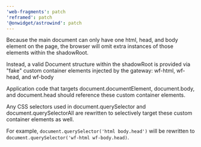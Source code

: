 ```yaml
---
'web-fragments': patch
'reframed': patch
'@onwidget/astrowind': patch
---
```


Because the main document can only have one html, head, and body element on the page, the browser will omit extra instances of those elements within the shadowRoot.

Instead, a valid Document structure within the shadowRoot is provided via "fake" custom container elements injected by the gateway: wf-html, wf-head, and wf-body

Application code that targets document.documentElement, document.body, and document.head should reference these custom container elements.

Any CSS selectors used in document.querySelector and document.querySelectorAll are rewritten to selectively target these custom container elements as well.

For example, `document.querySelector('html body.head')` will be rewritten to `document.querySelector('wf-html wf-body.head)`.
